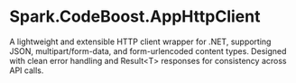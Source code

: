 # Spark.CodeBoost.AppHttpClient
A lightweight and extensible HTTP client wrapper for .NET, supporting JSON, multipart/form-data, and form-urlencoded content types. Designed with clean error handling and Result&lt;T> responses for consistency across API calls.
